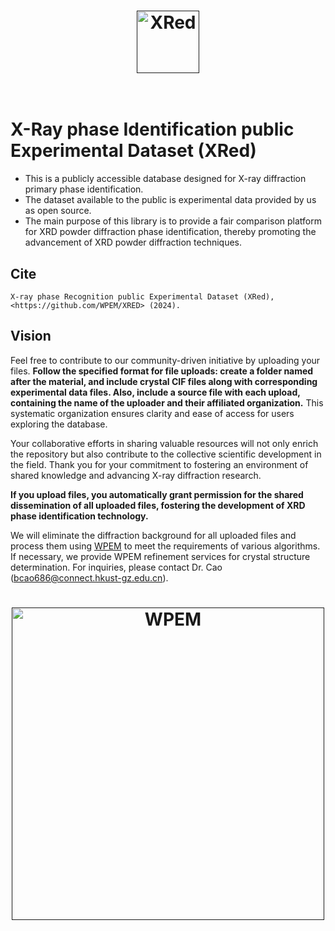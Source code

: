 <h1 align="center">
  <a href=""><img src="https://github.com/WPEM/XRED/assets/86995074/9cd0ab99-40a6-49f7-a7c5-95bf5e799e1e" alt="XRed" width="100"></a>
  <br>
  <br>
</h1>

# X-Ray phase Identification public Experimental Dataset (XRed)

- This is a publicly accessible database designed for X-ray diffraction primary phase identification.
- The dataset available to the public is experimental data provided by us as open source.
- The main purpose of this library is to provide a fair comparison platform for XRD powder diffraction phase identification, thereby promoting the advancement of XRD powder diffraction techniques.

## Cite

    X-ray phase Recognition public Experimental Dataset (XRed), <https://github.com/WPEM/XRED> (2024).

## Vision

Feel free to contribute to our community-driven initiative by uploading your files. **Follow the specified format for file uploads: create a folder named after the material, and include crystal CIF files along with corresponding experimental data files. Also, include a source file with each upload, containing the name of the uploader and their affiliated organization.** This systematic organization ensures clarity and ease of access for users exploring the database.

Your collaborative efforts in sharing valuable resources will not only enrich the repository but also contribute to the collective scientific development in the field. Thank you for your commitment to fostering an environment of shared knowledge and advancing X-ray diffraction research.

**If you upload files, you automatically grant permission for the shared dissemination of all uploaded files, fostering the development of XRD phase identification technology.**

We will eliminate the diffraction background for all uploaded files and process them using [WPEM](https://github.com/Bin-Cao/WPEM) to meet the requirements of various algorithms. If necessary, we provide WPEM refinement services for crystal structure determination. For inquiries, please contact Dr. Cao (bcao686@connect.hkust-gz.edu.cn).

<h1 align="center">
  <a href=""><img src="https://github.com/Bin-Cao/WPEM/assets/86995074/65b44e3f-257b-4ea7-8b54-174a1359449f" alt="WPEM" width="500"></a>
</h1>
